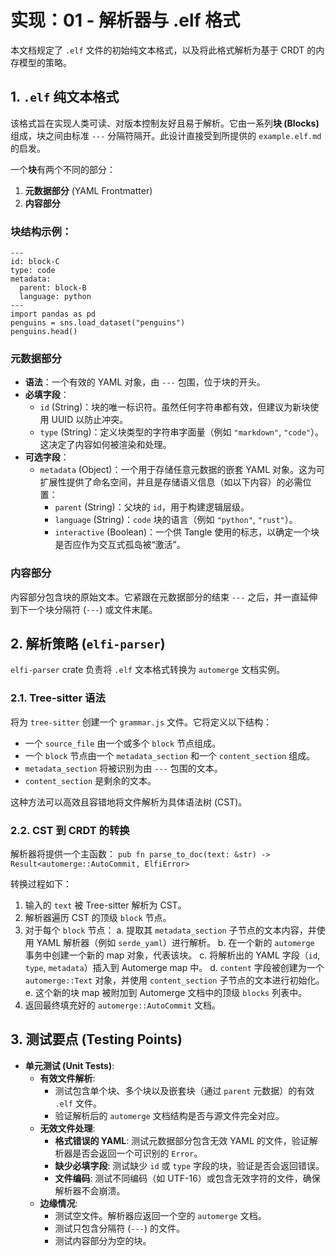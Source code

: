# 实现：01 - 解析器与 .elf 格式

本文档规定了 `.elf` 文件的初始纯文本格式，以及将此格式解析为基于 CRDT 的内存模型的策略。

## 1. `.elf` 纯文本格式

该格式旨在实现人类可读、对版本控制友好且易于解析。它由一系列**块 (Blocks)** 组成，块之间由标准 `---` 分隔符隔开。此设计直接受到所提供的 `example.elf.md` 的启发。

一个**块**有两个不同的部分：
1.  **元数据部分** (YAML Frontmatter)
2.  **内容部分**

### 块结构示例：

```
---
id: block-C
type: code
metadata:
  parent: block-B
  language: python
---
import pandas as pd
penguins = sns.load_dataset("penguins")
penguins.head()
```

### 元数据部分

-   **语法**：一个有效的 YAML 对象，由 `---` 包围，位于块的开头。
-   **必填字段**：
    -   `id` (String)：块的唯一标识符。虽然任何字符串都有效，但建议为新块使用 UUID 以防止冲突。
    -   `type` (String)：定义块类型的字符串字面量（例如 `"markdown"`, `"code"`）。这决定了内容如何被渲染和处理。
-   **可选字段**：
    -   `metadata` (Object)：一个用于存储任意元数据的嵌套 YAML 对象。这为可扩展性提供了命名空间，并且是存储语义信息（如以下内容）的必需位置：
        -   `parent` (String)：父块的 `id`，用于构建逻辑层级。
        -   `language` (String)：`code` 块的语言（例如 `"python"`, `"rust"`）。
        -   `interactive` (Boolean)：一个供 Tangle 使用的标志，以确定一个块是否应作为交互式孤岛被“激活”。

### 内容部分

内容部分包含块的原始文本。它紧跟在元数据部分的结束 `---` 之后，并一直延伸到下一个块分隔符 (`---`) 或文件末尾。

## 2. 解析策略 (`elfi-parser`)

`elfi-parser` crate 负责将 `.elf` 文本格式转换为 `automerge` 文档实例。

### 2.1. Tree-sitter 语法

将为 `tree-sitter` 创建一个 `grammar.js` 文件。它将定义以下结构：
-   一个 `source_file` 由一个或多个 `block` 节点组成。
-   一个 `block` 节点由一个 `metadata_section` 和一个 `content_section` 组成。
-   `metadata_section` 将被识别为由 `---` 包围的文本。
-   `content_section` 是剩余的文本。

这种方法可以高效且容错地将文件解析为具体语法树 (CST)。

### 2.2. CST 到 CRDT 的转换

解析器将提供一个主函数：
`pub fn parse_to_doc(text: &str) -> Result<automerge::AutoCommit, ElfiError>`

转换过程如下：
1.  输入的 `text` 被 Tree-sitter 解析为 CST。
2.  解析器遍历 CST 的顶级 `block` 节点。
3.  对于每个 `block` 节点：
    a. 提取其 `metadata_section` 子节点的文本内容，并使用 YAML 解析器（例如 `serde_yaml`）进行解析。
    b. 在一个新的 `automerge` 事务中创建一个新的 map 对象，代表该块。
    c. 将解析出的 YAML 字段（`id`, `type`, `metadata`）插入到 Automerge map 中。
    d. `content` 字段被创建为一个 `automerge::Text` 对象，并使用 `content_section` 子节点的文本进行初始化。
    e. 这个新的块 map 被附加到 Automerge 文档中的顶级 `blocks` 列表中。
4.  返回最终填充好的 `automerge::AutoCommit` 文档。

## 3. 测试要点 (Testing Points)

- **单元测试 (Unit Tests)**:
    - **有效文件解析**:
        - 测试包含单个块、多个块以及嵌套块（通过 `parent` 元数据）的有效 `.elf` 文件。
        - 验证解析后的 `automerge` 文档结构是否与源文件完全对应。
    - **无效文件处理**:
        - **格式错误的 YAML**: 测试元数据部分包含无效 YAML 的文件，验证解析器是否会返回一个可识别的 `Error`。
        - **缺少必填字段**: 测试缺少 `id` 或 `type` 字段的块，验证是否会返回错误。
        - **文件编码**: 测试不同编码（如 UTF-16）或包含无效字符的文件，确保解析器不会崩溃。
    - **边缘情况**:
        - 测试空文件。解析器应返回一个空的 `automerge` 文档。
        - 测试只包含分隔符 (`---`) 的文件。
        - 测试内容部分为空的块。